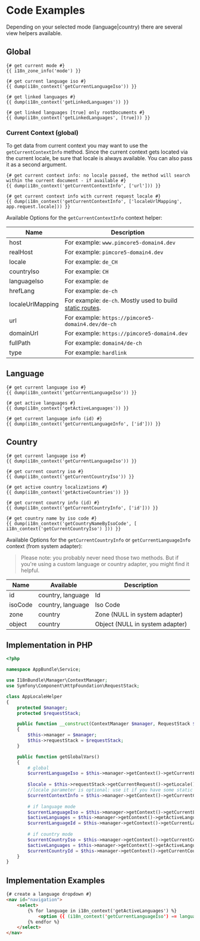 # Code Examples
Depending on your selected mode (language|country) there are several view helpers available.

## Global 

```twig
{# get current mode #}
{{ i18n_zone_info('mode') }}

{# get current language iso #}
{{ dump(i18n_context('getCurrentLanguageIso')) }}

{# get linked languages #}
{{ dump(i18n_context('getLinkedLanguages')) }}

{# get linked languages [true] only rootDocuments #}
{{ dump(i18n_context('getLinkedLanguages', [true])) }}
```

### Current Context (global)
To get data from current context you may want to use the `getCurrentContextInfo` method. 
Since the current context gets located via the current locale, be sure that locale is always available. 
You can also pass it as a second argument.

```twig
{# get current context info: no locale passed, the method will search within the current document - if available #}
{{ dump(i18n_context('getCurrentContextInfo', ['url'])) }}

{# get current context info with current request locale #}
{{ dump(i18n_context('getCurrentContextInfo', ['localeUrlMapping', app.request.locale])) }}
```

Available Options for the `getCurrentContextInfo` context helper:

| Name | Description |
|------|-------------|
| host | For example: `www.pimcore5-domain4.dev` |
| realHost | For example: `pimcore5-domain4.dev` |
| locale | For example: `de_CH` |
| countryIso | For example: `CH` |
| languageIso | For example: `de` |
| hrefLang | For example: `de-ch` |
| localeUrlMapping | For example: `de-ch`. Mostly used to build [static routes](https://github.com/dachcom-digital/pimcore-i18n/blob/master/docs/28_StaticRoutes.md#naming-convention-in-country-context). |
| url | For example: `https://pimcore5-domain4.dev/de-ch` |
| domainUrl | For example: `https://pimcore5-domain4.dev` |
| fullPath | For example: `domain4/de-ch` |
| type | For example: `hardlink` |

## Language

```twig
{# get current language iso #}
{{ dump(i18n_context('getCurrentLanguageIso')) }}

{# get active languages #}
{{ dump(i18n_context('getActiveLanguages')) }}

{# get current language info (id) #}
{{ dump(i18n_context('getCurrentLanguageInfo', ['id'])) }}
```
## Country

```twig
{# get current language iso #}
{{ dump(i18n_context('getCurrentLanguageIso')) }}

{# get current country iso #}
{{ dump(i18n_context('getCurrentCountryIso')) }}

{# get active country localizations #}
{{ dump(i18n_context('getActiveCountries')) }}

{# get current country info (id) #}
{{ dump(i18n_context('getCurrentCountryInfo', ['id'])) }}

{# get country name by iso code #}
{{ dump(i18n_context('getCountryNameByIsoCode', [ i18n_context('getCurrentCountryIso') ])) }}
```
Available Options for the `getCurrentCountryInfo` or `getCurrentLanguageInfo` context (from system adapter):

> Please note: you probably never need those two methods. 
> But if you're using a custom language or country adapter, you might find it helpful. 

| Name | Available | Description |
|------|-----------|-------------|
| id | country, language | Id |
| isoCode | country, language | Iso Code |
| zone | country | Zone (NULL in system adapter) |
| object | country | Object (NULL in system adapter) |

## Implementation in PHP

```php
<?php

namespace AppBundle\Service;

use I18nBundle\Manager\ContextManager;
use Symfony\Component\HttpFoundation\RequestStack;

class AppLocaleHelper
{
    protected $manager;
    protected $requestStack;

    public function __construct(ContextManager $manager, RequestStack $requestStack)
    {
        $this->manager = $manager;
        $this->requestStack = $requestStack;
    }

    public function getGlobalVars()
    {         
        # global
        $currentLanguageIso = $this->manager->getContext()->getCurrentLanguageIso();
        
        $locale = $this->requestStack->getCurrentRequest()->getLocale();
        //locale parameter is optional: use it if you have some static routes without parent documents
        $currentContextInfo = $this->manager->getContext()->getCurrentContextInfo('localeUrlMapping', $locale);
        
        # if language mode
        $currentLanguageIso = $this->manager->getContext()->getCurrentLanguageIso();
        $activeLanguages = $this->manager->getContext()->getActiveLanguages();
        $currentLanguageId = $this->manager->getContext()->getCurrentLanguageInfo('id');
        
        # if country mode
        $currentCountryIso = $this->manager->getContext()->getCurrentCountryIso();
        $activeLanguages = $this->manager->getContext()->getActiveLanguagesForCountry();
        $currentCountryId = $this->manager->getContext()->getCurrentCountryInfo('id');
    }
}
```

## Implementation Examples

```html
{# create a language dropdown #}
<nav id="navigation">
    <select>
        {% for language in i18n_context('getActiveLanguages') %}
            <option {{ (i18n_context('getCurrentLanguageIso') == language.iso) ? 'selected' }} value="{{ language.href }}">{{ language.iso|upper }}</option>
        {% endfor %}
    </select>
</nav>


```

